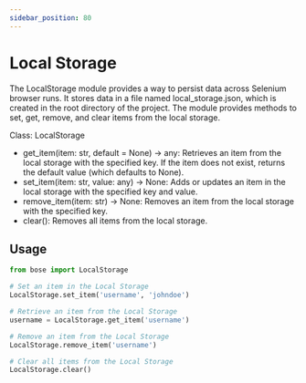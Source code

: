 ```yaml
---
sidebar_position: 80
---
```

# Local Storage

The LocalStorage module provides a way to persist data across Selenium browser runs. It stores data in a file named local_storage.json, which is created in the root directory of the project. The module provides methods to set, get, remove, and clear items from the local storage.

Class: LocalStorage

-   get_item(item: str, default = None) -> any: Retrieves an item from the local storage with the specified key. If the item does not exist, returns the default value (which defaults to None).
-   set_item(item: str, value: any) -> None: Adds or updates an item in the local storage with the specified key and value.
-   remove_item(item: str) -> None: Removes an item from the local storage with the specified key.
-   clear(): Removes all items from the local storage.

## Usage

```python 
from bose import LocalStorage

# Set an item in the Local Storage
LocalStorage.set_item('username', 'johndoe')

# Retrieve an item from the Local Storage
username = LocalStorage.get_item('username')

# Remove an item from the Local Storage
LocalStorage.remove_item('username')

# Clear all items from the Local Storage
LocalStorage.clear()
```